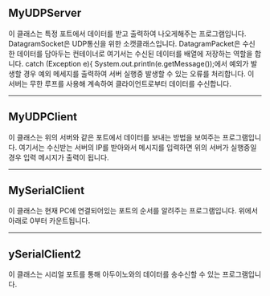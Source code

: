 ## MyUDPServer

이 클래스는 특정 포트에서 데이터를 받고 출력하여 나오게해주는 프로그램입니다.
DatagramSocket은 UDP통신을 위한 소캣클래스입니다.
DatagramPacket은 수신한 데이터를 담아두는 컨테이너로 여기서는 수신된 데이터를 배열에 저장하는 역할을 합니다.
catch (Exception e){ System.out.println(e.getMessage());에서 예외가 발생할 경우 예외 메세지를 출력하여 서버 실행중 발생할 수 있는 오류를 처리합니다.
이 서버는 무한 루프를 사용해 계속하여 클라이언트로부터 데이터를 수신합니다.

------------------------------------------------------------------------------

## MyUDPClient

이 클래스는 위의 서버와 같은 포트에서 데이터를 보내는 방법을 보여주는 프로그램입니다.
여기서는 수신받는 서버의 IP를 받아와서 메시지를 입력하면 위의 서버가 실행중일 경우 입력 메시지가 출력이 됩니다.

---------------------------------------------------

## MySerialClient

이 클래스는 현재 PC에 연결되어있는 포트의 순서를 알려주는 프로그램입니다.
위에서 아래로 0부터 카운트됩니다.

------------------------------------------------------------------

## ySerialClient2
이 클래스는 시리얼 포트를 통해 아두이노와의 데이터를 송수신할 수 있는 프로그램입니다.

